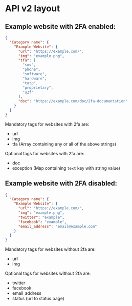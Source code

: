 # API v2 layout

## Example website with 2FA enabled:
```JSON
{
  "Category name": {
    "Example Website": {
      "url": "https://example.com/",
      "img": "example.png",
      "tfa": [
        "sms",
        "phone",
        "software",
        "hardware",
        "totp",
        "proprietary",
        "u2f"
      ],
      "doc": "https://example.com/doc/2fa-documentation"
    }  
  }
}
```
Mandatory tags for websites with 2fa are:
- url
- img
- tfa (Array containing any or all of the above strings)

Optional tags for websites with 2fa are:
- doc
- exception (Map containing `text` key with string value)


## Example website with 2FA disabled:
```JSON
{
  "Category name": {
    "Example Website": {
      "url": "https://example.com/",
      "img": "example.png",
      "twitter": "example",
      "facebook": "example",
      "email_address": "email@example.com"
    }  
  }
}
```
Mandatory tags for websites without 2fa are:
- url
- img

Optional tags for websites without 2fa are:
- twitter
- facebook
- email_address
- status (url to status page)
